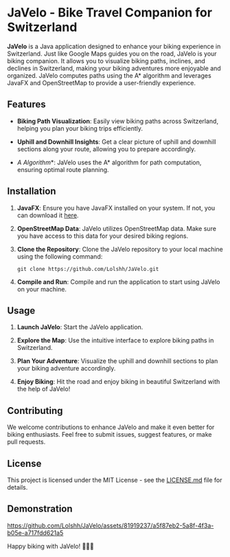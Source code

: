 # JaVelo - Bike Travel Companion for Switzerland

**JaVelo** is a Java application designed to enhance your biking experience in Switzerland. Just like Google Maps guides you on the road, JaVelo is your biking companion. It allows you to visualize biking paths, inclines, and declines in Switzerland, making your biking adventures more enjoyable and organized. JaVelo computes paths using the A* algorithm and leverages JavaFX and OpenStreetMap to provide a user-friendly experience.

## Features

- **Biking Path Visualization**: Easily view biking paths across Switzerland, helping you plan your biking trips efficiently.

- **Uphill and Downhill Insights**: Get a clear picture of uphill and downhill sections along your route, allowing you to prepare accordingly.

- **A* Algorithm**: JaVelo uses the A* algorithm for path computation, ensuring optimal route planning.

## Installation

1. **JavaFX**: Ensure you have JavaFX installed on your system. If not, you can download it [here](https://openjfx.io/).

2. **OpenStreetMap Data**: JaVelo utilizes OpenStreetMap data. Make sure you have access to this data for your desired biking regions.

3. **Clone the Repository**: Clone the JaVelo repository to your local machine using the following command:
   ```
   git clone https://github.com/Lolshh/JaVelo.git
   ```

4. **Compile and Run**: Compile and run the application to start using JaVelo on your machine.

## Usage

1. **Launch JaVelo**: Start the JaVelo application.

2. **Explore the Map**: Use the intuitive interface to explore biking paths in Switzerland.

3. **Plan Your Adventure**: Visualize the uphill and downhill sections to plan your biking adventure accordingly.

4. **Enjoy Biking**: Hit the road and enjoy biking in beautiful Switzerland with the help of JaVelo!

## Contributing

We welcome contributions to enhance JaVelo and make it even better for biking enthusiasts. Feel free to submit issues, suggest features, or make pull requests.

## License

This project is licensed under the MIT License - see the [LICENSE.md](LICENSE.md) file for details.

## Demonstration

https://github.com/Lolshh/JaVelo/assets/81919237/a5f87eb2-5a8f-4f3a-b05e-a717fdd621a5

Happy biking with JaVelo! 🚴‍♂️🌄
